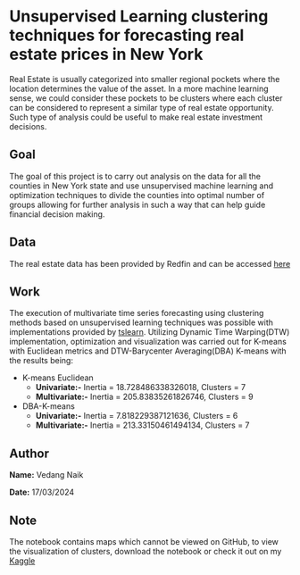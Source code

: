 # Unsupervised Learning clustering techniques for forecasting real estate prices in New York

Real Estate is usually categorized into smaller regional pockets where the location determines the value of the asset. In a more machine learning sense, we could consider these pockets to be clusters where each cluster can be considered to represent a similar type of real estate opportunity. Such type of analysis could be useful to make real estate investment decisions. 

## Goal
The goal of this project is to carry out analysis on the data for all the counties in New York state and use unsupervised machine learning and optimization techniques to divide the counties into optimal number of groups allowing for further analysis in such a way that can help guide financial decision making.

## Data
The real estate data has been provided by Redfin and can be accessed [here](https://www.redfin.com/news/data-center/)

## Work
The execution of multivariate time series forecasting using clustering methods based on unsupervised learning techniques was possible with implementations provided by [tslearn](https://tslearn.readthedocs.io/en/stable/index.html). Utilizing Dynamic Time Warping(DTW) implementation, optimization and visualization was carried out for K-means with Euclidean metrics and DTW-Barycenter Averaging(DBA) K-means with the results being:
 - K-means Euclidean
     - **Univariate:-** Inertia = 18.728486338326018, Clusters = 7
     - **Multivariate:-** Inertia = 205.83835261826746, Clusters = 9
 - DBA-K-means
     - **Univariate:-** Inertia = 7.818229387121636, Clusters = 6
     - **Multivariate:-** Inertia = 213.33150461494134, Clusters = 7

## Author
**Name:** Vedang Naik

**Date:** 17/03/2024

## Note
The notebook contains maps which cannot be viewed on GitHub, to view the visualization of clusters, download the notebook or check it out on my [Kaggle](https://www.kaggle.com/code/vedangnaik/real-estate-ny/notebook)
